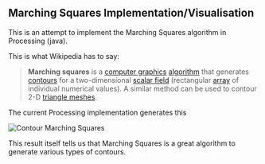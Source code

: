 ## Marching Squares Implementation/Visualisation

This is an attempt to implement the Marching Squares algorithm in Processing (java).

This is what Wikipedia has to say:

> **Marching squares** is a [computer graphics](https://en.wikipedia.org/wiki/Computer_graphics) [algorithm](https://en.wikipedia.org/wiki/Algorithm) that generates [contours](https://en.wikipedia.org/wiki/Contour_lines) for a two-dimensional [scalar field](https://en.wikipedia.org/wiki/Scalar_field) (rectangular [array](https://en.wikipedia.org/wiki/Array_data_structure) of individual numerical values). A similar method can be used to contour 2-D [triangle meshes](https://en.wikipedia.org/wiki/Triangulated_irregular_network).

The current Processing implementation generates this

![Contour Marching Squares](./assets/Contour.png)

This result itself tells us that Marching Squares is a great algorithm to generate various types of contours.

